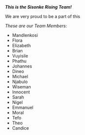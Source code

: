 ***This is the Sisonke Rising Team!***

We are very proud to be a part of this

*These are our Team Members:*
- Mandlenkosi
- Flora
- Elizabeth
- Brian
- Vuyisile
- Phathu
- Johannes
- Dineo
- Michael
- Njabulo
- Wiseman
- Innocent
- Sarah
- Nigel
- Emmanuel
- Moral
- Tefo
- Theo
- Candice
